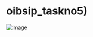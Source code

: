 # oibsip_taskno5)
![image](https://github.com/Ishrathabida/oibsip_taskno5/assets/119778193/3f73523a-6c72-47c8-bb0a-44161dd47150)

